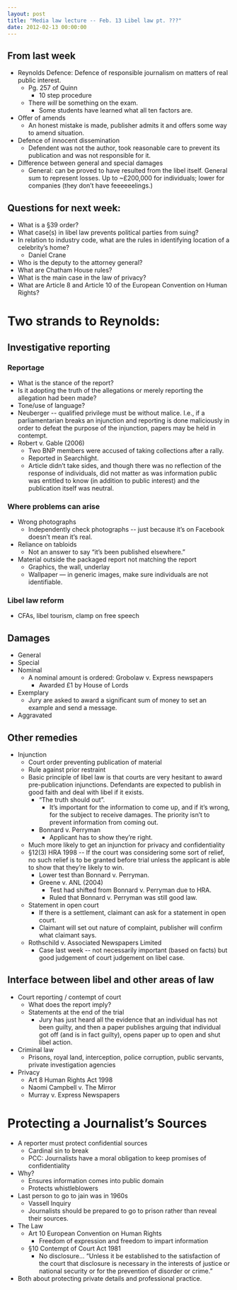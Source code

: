 ```yaml
---
layout: post
title: "Media law lecture -- Feb. 13 Libel law pt. ???"
date: 2012-02-13 00:00:00
---
```


## From last week
+ Reynolds Defence: Defence of responsible journalism on matters of real public interest.
	+ Pg. 257 of Quinn
		+ 10 step procedure
	+ There *will* be something on the exam.
		+ Some students have learned what all ten factors are.
+ Offer of amends
	+ An honest mistake is made, publisher admits it and offers some way to amend situation.
+ Defence of innocent dissemination
	+ Defendent was not the author, took reasonable care to prevent its publication and was not responsible for it.
+ Difference between general and special damages
	+ General: can be proved to have resulted from the libel itself. General sum to represent losses. Up to ~£200,000 for individuals; lower for companies (they don’t have feeeeeelings.)

## Questions for next week:
+ What is a §39 order?
+ What case(s) in libel law prevents political parties from suing?
+ In relation to industry code, what are the rules in identifying location of a celebrity’s home?
	+ Daniel Crane
+ Who is the deputy to the attorney general?
+ What are Chatham House rules?
+ What is the main case in the law of privacy?
+ What are Article 8 and Article 10 of the European Convention on Human Rights?

# Two strands to Reynolds:
## Investigative reporting
### Reportage
+ What is the stance of the report?
+ Is it adopting the truth of the allegations or merely reporting the allegation had been made?
+ Tone/use of language?
+ Neuberger -- qualified privilege must be without malice. I.e., if a parliamentarian breaks an injunction and reporting is done maliciously in order to defeat the purpose of the injunction, papers may be held in contempt.
+ Robert v. Gable (2006)
	+ Two BNP members were accused of taking collections after a rally.
	+ Reported in Searchlight.
	+ Article didn’t take sides, and though there was no reflection of the response of individuals, did not matter as was information public was entitled to know (in addition to public interest) and the publication itself was neutral.

### Where problems can arise
+ Wrong photographs
	+ Independently check photographs -- just because it’s on Facebook doesn’t mean it’s real.
+ Reliance on tabloids
	+ Not an answer to say “it’s been published elsewhere.”
+ Material outside the packaged report not matching the report
	+ Graphics, the wall, underlay
	+ Wallpaper — in generic images, make sure individuals are not identifiable.

### Libel law reform
+ CFAs, libel tourism, clamp on free speech

## Damages
+ General
+ Special
+ Nominal
	+ A nominal amount is ordered: Grobolaw v. Express newspapers
		+ Awarded £1 by House of Lords
+ Exemplary
	+ Jury are asked to award a significant sum of money to set an example and send a message.
+ Aggravated

## Other remedies
+ Injunction
	+ Court order preventing publication of material
	+ Rule against prior restraint
	+ Basic principle of libel law is that courts are very hesitant to award pre-publication injunctions. Defendants are expected to publish in good faith and deal with libel if it exists.
		+ “The truth should out”. 
			+ It’s important for the information to come up, and if it’s wrong, for the subject to receive damages. The priority isn’t to prevent information from coming out.
		+ Bonnard v. Perryman
			+ Applicant has to show they’re right.
	+ Much more likely to get an injunction for privacy and confidentiality
	+ §12(3) HRA 1998 -- If the court was considering some sort of relief, no such relief is to be granted before trial unless the applicant is able to show that they’re likely to win.
		+ Lower test than Bonnard v. Perryman.
		+ Greene v. ANL (2004)
			+ Test had shifted from Bonnard v. Perryman due to HRA.
			+ Ruled that Bonnard v. Perryman was still good law.
	+ Statement in open court
		+ If there is a settlement, claimant can ask for a statement in open court.
		+ Claimant will set out nature of complaint, publisher will confirm what claimant says.
	+ Rothschild v. Associated Newspapers Limited
		+ Case last week -- not necessarily important (based on facts) but good judgement of court judgement on libel case.

##  Interface between libel and other areas of law
+ Court reporting / contempt of court
	+ What does the report imply?
	+ Statements at the end of the trial
		+ Jury has just heard all the evidence that an individual has not been guilty, and then a paper publishes arguing that individual got off (and is in fact guilty), opens paper up to open and shut libel action.
+ Criminal law
	+ Prisons, royal land, interception, police corruption, public servants, private investigation agencies
+ Privacy
	+ Art 8 Human Rights Act 1998
	+ Naomi Campbell v. The Mirror
	+ Murray v. Express Newspapers

# Protecting a Journalist’s Sources
+ A reporter must protect confidential sources
	+ Cardinal sin to break
	+ PCC: Journalists have a moral obligation to keep promises of confidentiality
+ Why?
	+ Ensures information comes into public domain
	+ Protects whistleblowers
+ Last person to go to jain was in 1960s
	+ Vassell Inquiry
	+ Journalists should be prepared to go to prison rather than reveal their sources.
+ The Law
	+ Art 10 European Convention on Human Rights
		 + Freedom of expression and freedom to impart information
	+ §10 Contempt of Court Act 1981
		+ No disclosure... “Unless it be established to the satisfaction of the court that disclosure is necessary in the interests of justice or national security or for the prevention of disorder or crime.”
+ Both about protecting private details and professional practice.

